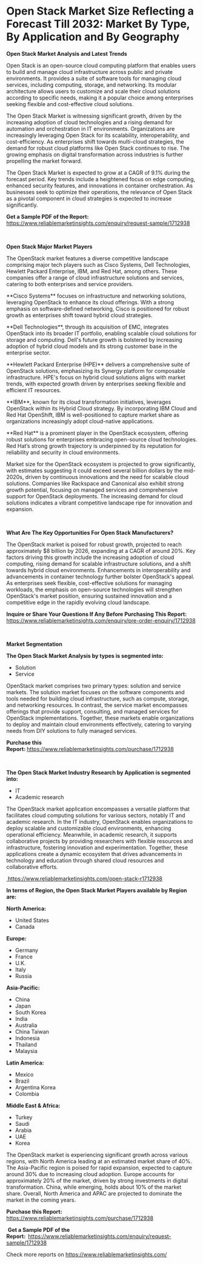 <p><h1>Open Stack Market Size Reflecting a Forecast Till 2032: Market By Type, By Application and By Geography</h1></p><p><strong>Open Stack Market Analysis and Latest Trends</strong></p>
<p><p>Open Stack is an open-source cloud computing platform that enables users to build and manage cloud infrastructure across public and private environments. It provides a suite of software tools for managing cloud services, including computing, storage, and networking. Its modular architecture allows users to customize and scale their cloud solutions according to specific needs, making it a popular choice among enterprises seeking flexible and cost-effective cloud solutions.</p><p>The Open Stack Market is witnessing significant growth, driven by the increasing adoption of cloud technologies and a rising demand for automation and orchestration in IT environments. Organizations are increasingly leveraging Open Stack for its scalability, interoperability, and cost-efficiency. As enterprises shift towards multi-cloud strategies, the demand for robust cloud platforms like Open Stack continues to rise. The growing emphasis on digital transformation across industries is further propelling the market forward.</p><p>The Open Stack Market is expected to grow at a CAGR of 9.1% during the forecast period. Key trends include a heightened focus on edge computing, enhanced security features, and innovations in container orchestration. As businesses seek to optimize their operations, the relevance of Open Stack as a pivotal component in cloud strategies is expected to increase significantly.</p></p>
<p><strong>Get a Sample PDF of the Report:&nbsp;</strong> <a href="https://www.reliablemarketinsights.com/enquiry/request-sample/1712938?utm_campaign=2207&utm_medium=2&utm_source=Github&utm_content=ia&utm_term=28032025&utm_id=open-stack">https://www.reliablemarketinsights.com/enquiry/request-sample/1712938</a></p>
<p>&nbsp;</p>
<p><strong>Open Stack Major Market Players</strong></p>
<p><p>The OpenStack market features a diverse competitive landscape comprising major tech players such as Cisco Systems, Dell Technologies, Hewlett Packard Enterprise, IBM, and Red Hat, among others. These companies offer a range of cloud infrastructure solutions and services, catering to both enterprises and service providers.</p><p>**Cisco Systems** focuses on infrastructure and networking solutions, leveraging OpenStack to enhance its cloud offerings. With a strong emphasis on software-defined networking, Cisco is positioned for robust growth as enterprises shift toward hybrid cloud strategies.</p><p>**Dell Technologies**, through its acquisition of EMC, integrates OpenStack into its broader IT portfolio, enabling scalable cloud solutions for storage and computing. Dell's future growth is bolstered by increasing adoption of hybrid cloud models and its strong customer base in the enterprise sector.</p><p>**Hewlett Packard Enterprise (HPE)** delivers a comprehensive suite of OpenStack solutions, emphasizing its Synergy platform for composable infrastructure. HPE's focus on hybrid cloud solutions aligns with market trends, with expected growth driven by enterprises seeking flexible and efficient IT resources.</p><p>**IBM**, known for its cloud transformation initiatives, leverages OpenStack within its Hybrid Cloud strategy. By incorporating IBM Cloud and Red Hat OpenShift, IBM is well-positioned to capture market share as organizations increasingly adopt cloud-native applications.</p><p>**Red Hat** is a prominent player in the OpenStack ecosystem, offering robust solutions for enterprises embracing open-source cloud technologies. Red Hat’s strong growth trajectory is underpinned by its reputation for reliability and security in cloud environments.</p><p>Market size for the OpenStack ecosystem is projected to grow significantly, with estimates suggesting it could exceed several billion dollars by the mid-2020s, driven by continuous innovations and the need for scalable cloud solutions. Companies like Rackspace and Canonical also exhibit strong growth potential, focusing on managed services and comprehensive support for OpenStack deployments. The increasing demand for cloud solutions indicates a vibrant competitive landscape ripe for innovation and expansion.</p></p>
<p>&nbsp;</p>
<p><strong>What Are The Key Opportunities For Open Stack Manufacturers?</strong></p>
<p><p>The OpenStack market is poised for robust growth, projected to reach approximately $8 billion by 2026, expanding at a CAGR of around 20%. Key factors driving this growth include the increasing adoption of cloud computing, rising demand for scalable infrastructure solutions, and a shift towards hybrid cloud environments. Enhancements in interoperability and advancements in container technology further bolster OpenStack's appeal. As enterprises seek flexible, cost-effective solutions for managing workloads, the emphasis on open-source technologies will strengthen OpenStack's market position, ensuring sustained innovation and a competitive edge in the rapidly evolving cloud landscape.</p></p>
<p><strong>Inquire or Share Your Questions If Any Before Purchasing This Report:</strong> <a href="https://www.reliablemarketinsights.com/enquiry/pre-order-enquiry/1712938?utm_campaign=2207&utm_medium=2&utm_source=Github&utm_content=ia&utm_term=28032025&utm_id=open-stack">https://www.reliablemarketinsights.com/enquiry/pre-order-enquiry/1712938</a></p>
<p>&nbsp;</p>
<p><strong>Market Segmentation</strong></p>
<p><strong>The Open Stack Market Analysis by types is segmented into:</strong></p>
<p><ul><li>Solution</li><li>Service</li></ul></p>
<p><p>OpenStack market comprises two primary types: solution and service markets. The solution market focuses on the software components and tools needed for building cloud infrastructure, such as compute, storage, and networking resources. In contrast, the service market encompasses offerings that provide support, consulting, and managed services for OpenStack implementations. Together, these markets enable organizations to deploy and maintain cloud environments effectively, catering to varying needs from DIY solutions to fully managed services.</p></p>
<p><strong>Purchase this Report:&nbsp;</strong><a href="https://www.reliablemarketinsights.com/purchase/1712938?utm_campaign=2207&utm_medium=2&utm_source=Github&utm_content=ia&utm_term=28032025&utm_id=open-stack">https://www.reliablemarketinsights.com/purchase/1712938</a></p>
<p>&nbsp;</p>
<p><strong>The Open Stack Market Industry Research by Application is segmented into:</strong></p>
<p><ul><li>IT</li><li>Academic research</li></ul></p>
<p><p>The OpenStack market application encompasses a versatile platform that facilitates cloud computing solutions for various sectors, notably IT and academic research. In the IT industry, OpenStack enables organizations to deploy scalable and customizable cloud environments, enhancing operational efficiency. Meanwhile, in academic research, it supports collaborative projects by providing researchers with flexible resources and infrastructure, fostering innovation and experimentation. Together, these applications create a dynamic ecosystem that drives advancements in technology and education through shared cloud resources and collaborative efforts.</p></p>
<p><a href="https://www.reliablemarketinsights.com/open-stack-r1712938?utm_campaign=2207&utm_medium=2&utm_source=Github&utm_content=ia&utm_term=28032025&utm_id=open-stack">&nbsp;https://www.reliablemarketinsights.com/open-stack-r1712938</a></p>
<p><strong>In terms of Region, the Open Stack Market Players available by Region are:</strong></p>
<p>
    <p> <strong> North America: </strong>
        <ul>
            <li>United States</li>
            <li>Canada</li>
        </ul>
        </p> 
    <p> <strong> Europe: </strong>
        <ul>
            <li>Germany</li>
            <li>France</li>
            <li>U.K.</li>
            <li>Italy</li>
            <li>Russia</li>
        </ul>
        </p> 
    <p> <strong> Asia-Pacific: </strong>
        <ul>
            <li>China</li>
            <li>Japan</li>
            <li>South Korea</li>
            <li>India</li>
            <li>Australia</li>
            <li>China Taiwan</li>
            <li>Indonesia</li>
            <li>Thailand</li>
            <li>Malaysia</li>
        </ul>
        </p> 
    <p> <strong> Latin America: </strong>
        <ul>
            <li>Mexico</li>
            <li>Brazil</li>
            <li>Argentina Korea</li>
            <li>Colombia</li>
        </ul>
        </p> 
    <p> <strong> Middle East & Africa: </strong>
        <ul>
            <li>Turkey</li>
            <li>Saudi</li>
            <li>Arabia</li>
            <li>UAE</li>
            <li>Korea</li>
        </ul>
    </p>
    </p>
<p><p>The OpenStack market is experiencing significant growth across various regions, with North America leading at an estimated market share of 40%. The Asia-Pacific region is poised for rapid expansion, expected to capture around 30% due to increasing cloud adoption. Europe accounts for approximately 20% of the market, driven by strong investments in digital transformation. China, while emerging, holds about 10% of the market share. Overall, North America and APAC are projected to dominate the market in the coming years.</p></p>
<p><strong>Purchase this Report: </strong><a href="https://www.reliablemarketinsights.com/purchase/1712938?utm_campaign=2207&utm_medium=2&utm_source=Github&utm_content=ia&utm_term=28032025&utm_id=open-stack">https://www.reliablemarketinsights.com/purchase/1712938</a></p>
<p>&nbsp;<strong>Get a Sample PDF of the Report:&nbsp;&nbsp;</strong><a href="https://www.reliablemarketinsights.com/enquiry/request-sample/1712938?utm_campaign=2207&utm_medium=2&utm_source=Github&utm_content=ia&utm_term=28032025&utm_id=open-stack">https://www.reliablemarketinsights.com/enquiry/request-sample/1712938</a></p>
<p><strong></strong></p>
<p>Check more reports on <a href="https://www.reliablemarketinsights.com/?utm_campaign=2207&utm_medium=2&utm_source=Github&utm_content=ia&utm_term=28032025&utm_id=open-stack">https://www.reliablemarketinsights.com/</a></p>